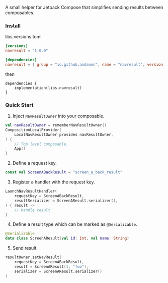 A small helper for Jetpack Compose that simplifies sending results between composables.

### Install

libs.versions.toml

```toml
[versions]
navresult = "1.0.0"

[dependencies]
navresult = { group = "io.github.andannn", name = "navresult", version.ref = "navresult" }
```

then

```
dependencies {
    implementation(libs.navresult)
}
```

### Quick Start

1. Inject `NavResultOwner` into your composable.

```kotlin
val navResultOwner = rememberNavResultOwner()
CompositionLocalProvider(
    LocalNavResultOwner provides navResultOwner,
) {
    // Top level composable.
    App()
}
```

2. Define a request key.

```kotlin
const val ScreenABackResult = "screen_a_back_result"
```

3. Register a handler with the request key.
```kotlin
LaunchNavResultHandler(
    requestKey = ScreenABackResult,
    resultSerializer = ScreenAResult.serializer(),
) { result ->
    // handle result
}
```

4. Define a result type which can be marked as `@Serializable`.
```kotlin
@Serializable
data class ScreenAResult(val id: Int, val name: String)
```

5. Send result.
```kotlin
resultOwner.setNavResult(
    requestKey = ScreenABackResult,
    result = ScreenAResult(1, "foo"),
    serializer = ScreenAResult.serializer()
)
```
